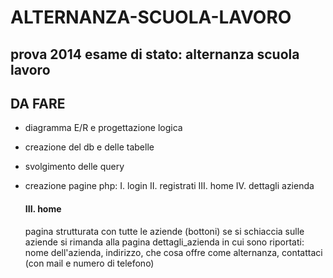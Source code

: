 # ALTERNANZA-SCUOLA-LAVORO
## prova 2014 esame di stato: alternanza scuola lavoro

## DA FARE
- diagramma E/R e progettazione logica
- creazione del db e delle tabelle
- svolgimento delle query
- creazione pagine php:
  I. login
  II. registrati
  III. home
  IV. dettagli azienda
  
  #### III. home
  pagina strutturata con tutte le aziende (bottoni)
  se si schiaccia sulle aziende si rimanda alla pagina dettagli_azienda
  in cui sono riportati: nome dell'azienda, indirizzo,
                          che cosa offre come alternanza, contattaci (con mail e numero di telefono)
